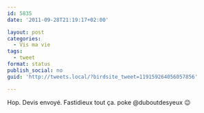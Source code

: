 ```yaml
---
id: 5835
date: '2011-09-28T21:19:17+02:00'

layout: post
categories:
  - Vis ma vie
tags:
  - tweet
format: status
publish_social: no
guid: 'http://tweets.local/?birdsite_tweet=119159264056057856'

---
```


Hop. Devis envoyé. Fastidieux tout ça. poke @duboutdesyeux 😉